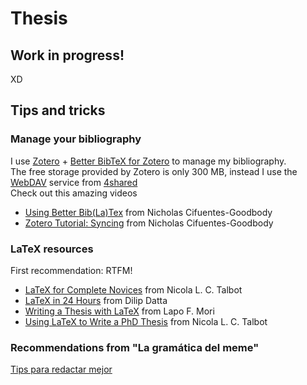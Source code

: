 <!--- Zankoku na Tenshi no -->
# Thesis

## Work in progress!

XD

## Tips and tricks

### Manage your bibliography
I use [Zotero](https://www.zotero.org/) + [Better BibTeX for Zotero](https://github.com/retorquere/zotero-better-bibtex) to manage my bibliography.</br>
The free storage provided by Zotero is only 300 MB, instead I use the [WebDAV](https://es.wikipedia.org/wiki/WebDAV) service from [4shared](https://www.4shared.com/features/access_to_4shared_with_webdav/index.jsp?locale=es)</br>
Check out this amazing videos</br>
- [Using Better Bib(La)Tex](https://www.youtube.com/watch?v=GAVXVkcpbG0) from Nicholas Cifuentes-Goodbody
- [Zotero Tutorial: Syncing](https://www.youtube.com/watch?v=5UV6Ce3evUY) from Nicholas Cifuentes-Goodbody


### LaTeX resources
First recommendation: RTFM!
- [LaTeX for Complete Novices](https://www.dickimaw-books.com/latex/novices/) from  Nicola L. C. Talbot
- [LaTeX in 24 Hours](https://link.springer.com/book/10.1007/978-3-319-47831-9) from Dilip Datta
- [Writing a Thesis with LaTeX](https://tug.org/pracjourn/2008-1/mori/mori.pdf) from Lapo F. Mori
- [Using LaTeX to Write a PhD Thesis](https://www.dickimaw-books.com/latex/thesis/) from  Nicola L. C. Talbot

### Recommendations from "La gramática del meme"
[Tips para redactar mejor](https://www.facebook.com/gramaticadelmeme/posts/1224105938001801)
